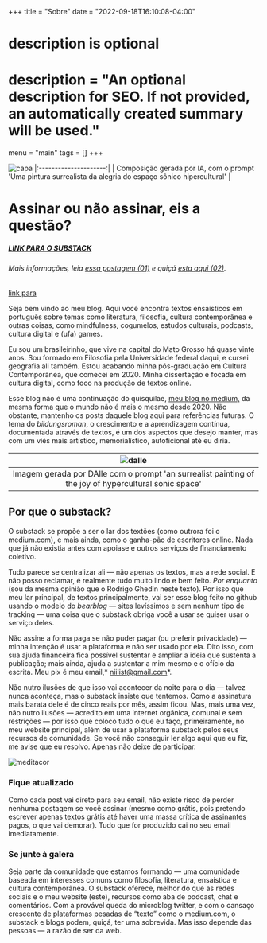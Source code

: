 +++
title = "Sobre"
date = "2022-09-18T16:10:08-04:00"

#
# description is optional
#
# description = "An optional description for SEO. If not provided, an automatically created summary will be used."
menu = "main"
tags = []
+++

![capa](https://i.postimg.cc/rFmhvCBx/DALL-E-2022-10-07-10-39-03-an-surrealist-painting-of-the-joy-of-hypercultural-sonic-space.png)
|:---------------------:|
| Composição gerada por IA, com o prompt 'Uma pintura surrealista da alegria do espaço sônico hipercultural' |

# Assinar ou não assinar, eis a questão?
##### [LINK PARA O SUBSTACK](https://w4lker.substack.com/)
###### Mais informações, leia [essa postagem (01)](https://w4lker.com.br/um-sopro-fresco-em-um-dia-quente/) e quiçá [esta aqui (02)](https://w4lker.com.br/sobre-esse-blog/).

[link para](../public/sobre-esse-blog/index.html)

Seja bem vindo ao meu blog. Aqui você encontra textos ensaísticos em português sobre temas como literatura, filosofia, cultura contemporânea e outras coisas, como mindfulness, cogumelos, estudos culturais, podcasts, cultura digital e (ufa) games.

Eu sou um brasileirinho, que vive na capital do Mato Grosso há quase vinte anos. Sou formado em Filosofia pela Universidade federal daqui, e cursei geografia ali também. Estou acabando minha pós-graduação em Cultura Contemporânea, que comecei em 2020. Minha dissertação é focada em cultura digital, como foco na produção de textos online.

Esse blog não é uma continuação do quisquilae, [meu blog no medium,](https://w4lker.com.br/portf%C3%B3lio/top-10-textos-do-medium.com-agora-substack/) da mesma forma que o mundo não é mais o mesmo desde 2020. Não obstante, mantenho os posts daquele blog aqui para referências futuras. O tema do *bildungsroman*, o crescimento e a aprendizagem contínua, documentada através de textos, é um dos aspectos que desejo manter, mas com um viés mais artístico, memorialístico, autoficional até eu diria.




| ![dalle](https://i.postimg.cc/d0M4ZMLj/DALL-E-2022-10-07-10-38-59-an-surrealist-painting-of-the-joy-of-hypercultural-sonic-space.png)       |
|:---------------------:|
| Imagem gerada por DAlle com o prompt 'an surrealist painting of the joy of hypercultural sonic space' |

## Por que o substack?

O substack se propõe a ser o lar dos textões (como outrora foi o medium.com), e mais ainda, como o ganha-pão de escritores online. Nada que já não existia antes com apoiase e outros serviços de financiamento coletivo.

Tudo parece se centralizar ali — não apenas os textos, mas a rede social. E não posso reclamar, é realmente tudo muito lindo e bem feito. *Por enquanto* (sou da mesma opinião que o Rodrigo Ghedin neste texto). Por isso que meu lar principal, de textos principalmente, vai ser esse blog feito no github usando o modelo do *bearblog* — sites levíssimos e sem nenhum tipo de tracking — uma coisa que o substack obriga você a usar se quiser usar o serviço deles.

Não assine a forma paga se não puder pagar (ou preferir privacidade) — minha intenção é usar a plataforma e não ser usado por ela.  Dito isso, com sua ajuda financeira fica possível sustentar e ampliar a ideia que sustenta a publicação; mais ainda, ajuda a sustentar a mim mesmo e o ofício da escrita. Meu pix é meu email,* niilist@gmail.com*.

Não nutro ilusões de que isso vai acontecer da noite para o dia — talvez nunca aconteça, mas o substack insiste que tentemos. Como a assinatura mais barata dele é de cinco reais por mês, assim ficou. Mas, mais uma vez, não nutro ilusões — acredito em uma internet orgânica, comunal e sem restrições — por isso que coloco tudo o que eu faço, primeiramente, no meu website principal, além de usar a plataforma substack pelos seus recursos de comunidade. Se você não conseguir ler algo aqui que eu fiz, me avise que eu resolvo. Apenas não deixe de participar.

![meditacor](https://substackcdn.com/image/fetch/f_auto,q_auto:good,fl_progressive:steep/https%3A%2F%2Fbucketeer-e05bbc84-baa3-437e-9518-adb32be77984.s3.amazonaws.com%2Fpublic%2Fimages%2F385f8fe5-6add-42e6-affd-5dd6614bbceb_800x531.png)
### Fique atualizado

Como cada post vai direto para seu email, não existe risco de perder nenhuma postagem se você assinar (mesmo como grátis, pois pretendo escrever apenas textos grátis até haver uma massa crítica de assinantes pagos, o que vai demorar). Tudo que for produzido cai no seu email imediatamente.
### Se junte à galera

Seja parte da comunidade que estamos formando — uma comunidade baseada em interesses comuns como filosofia, literatura, ensaística e cultura contemporânea. O substack oferece, melhor do que as redes sociais e o meu website (este), recursos como aba de podcast, chat e comentários. Com a provável queda do microblog twitter, e com o cansaço crescente de plataformas pesadas de “texto” como o medium.com, o substack e blogs podem, quiçá, ter uma sobrevida. Mas isso depende das pessoas — a razão de ser da web.
